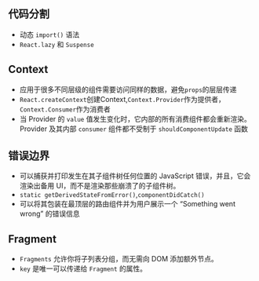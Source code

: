 ## 代码分割
+ 动态 `import()` 语法
+ `React.lazy` 和 `Suspense`

## Context
+ 应用于很多不同层级的组件需要访问同样的数据，避免`props`的层层传递
+ `React.createContext`创建Context,`Context.Provider`作为提供者，`Context.Consumer`作为消费者
+ 当 Provider 的 `value` 值发生变化时，它内部的所有消费组件都会重新渲染。Provider 及其内部 `consumer` 组件都不受制于 `shouldComponentUpdate` 函数

## 错误边界
+ 可以捕获并打印发生在其子组件树任何位置的 JavaScript 错误，并且，它会渲染出备用 UI，而不是渲染那些崩溃了的子组件树。
+ `static getDerivedStateFromError()`,`componentDidCatch()`
+ 可以将其包装在最顶层的路由组件并为用户展示一个 “Something went wrong” 的错误信息

## Fragment
+ `Fragments` 允许你将子列表分组，而无需向 DOM 添加额外节点。
+ `key` 是唯一可以传递给 `Fragment` 的属性。

